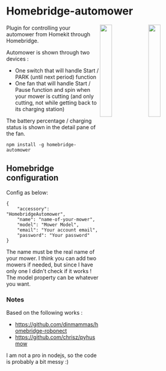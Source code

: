 
# Homebridge-automower

<img src="https://user-images.githubusercontent.com/19813688/48661529-729f9600-ea73-11e8-8051-37adfd687922.PNG" width="25%" align="right"> 
<img src="https://user-images.githubusercontent.com/19813688/48661518-4c79f600-ea73-11e8-9c2f-45a8958106a5.PNG" width="25%" align="right"> 


Plugin for controlling your automower from Homekit through Homebridge.

Automower is shown through two devices :
- One switch that will handle Start / PARK (until next period) function
- One fan that will handle Start / Pause function and spin when your mower is cutting (and only cutting, not while getting back to its charging station)

The battery percentage / charging status is shown in the detail pane of the fan.


`npm install -g homebridge-automower`

## Homebridge configuration

Config as below:  

	{  
		"accessory": "HomebridgeAutomower",  
		"name": "name-of-your-mower",   
		"model": "Mower Model",   
		"email": "Your account email",  
		"password": "Your password"  
	}  

The name must be the real name of your mower. I think you can add two mowers if needed, but since I have only one I didn't check if it works !
The model property can be whatever you want.

### Notes  

Based on the following works : 
- https://github.com/dinmammas/homebridge-robonect
- https://github.com/chrisz/pyhusmow
  
I am not a pro in nodejs, so the code is probably a bit messy :)
